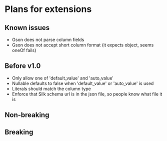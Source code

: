 
Plans for extensions
===============================

Known issues
-------------------------------

* Gson does not parse column fields
* Gson does not accept short column format (it expects object, seems oneOf fails)

Before v1.0
-------------------------------

* Only allow one of 'default_value' and 'auto_value'
* Nullable defaults to false when 'default_value' or 'auto_value' is used
* Literals should match the column type
* Enforce that Silk schema url is in the json file, so people know what file it is

Non-breaking
-------------------------------


Breaking
-------------------------------


